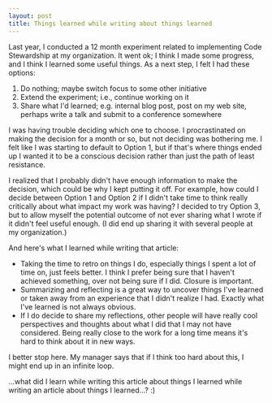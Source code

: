 ```yaml
---
layout: post
title: Things learned while writing about things learned
---
```



Last year, I conducted a 12 month experiment related to implementing Code Stewardship at my organization. It went ok; I think I made some progress, and I think I learned some useful things. As a next step, I felt I had these options:

1. Do nothing; maybe switch focus to some other initiative
2. Extend the experiment; i.e., continue working on it
3. Share what I'd learned; e.g. internal blog post, post on my web site, perhaps write a talk and submit to a conference somewhere

I was having trouble deciding which one to choose. I procrastinated on making the decision for a month or so, but not deciding was bothering me. I felt like I was starting to default to Option 1, but if that's where things ended up I wanted it to be a conscious decision rather than just the path of least resistance.

I realized that I probably didn't have enough information to make the decision, which could be why I kept putting it off. For example, how could I decide between Option 1 and Option 2 if I didn't take time to think really critically about what impact my work was having? I decided to try Option 3, but to allow myself the potential outcome of not ever sharing what I wrote if it didn't feel useful enough. (I did end up sharing it with several people at my organization.)

And here's what I learned while writing that article:

+ Taking the time to retro on things I do, especially things I spent a lot of time on, just feels better. I think I prefer being sure that I haven't achieved something, over not being sure if I did. Closure is important.
+ Summarizing and reflecting is a great way to uncover things I've learned or taken away from an experience that I didn't realize I had. Exactly what I've learned is not always obvious.
+ If I do decide to share my reflections, other people will have really cool perspectives and thoughts about what I did that I may not have considered. Being really close to the work for a long time means it's hard to think about it in new ways.

I better stop here. My manager says that if I think too hard about this, I might end up in an infinite loop.

...what did I learn while writing this article about things I learned while writing an article about things I learned...? :)
